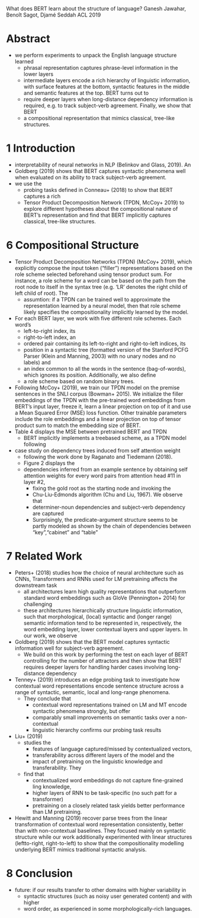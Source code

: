 What does BERT learn about the structure of language?
Ganesh Jawahar, Benoı̂t Sagot, Djamé Seddah
ACL 2019

# Abstract

* we perform experiments to unpack the English language structure learned 
  * phrasal representation captures phrase-level information in the lower layers
  * intermediate layers encode a rich hierarchy of linguistic information, with
    surface features at the bottom, syntactic features in the middle and
    semantic features at the top. BERT turns out to 
  * require deeper layers when long-distance dependency information is required,
    e.g. to track subject-verb agreement.  Finally, we show that BERT
  * a compositional representation that mimics classical, tree-like structures.

# 1 Introduction

* interpretability of neural networks in NLP (Belinkov and Glass, 2019). An
* Goldberg (2019) shows that BERT captures syntactic phenomena well when
  evaluated on its ability to track subject-verb agreement.  
* we use the 
  * probing tasks defined in Conneau+ (2018) to show that BERT captures a rich
  * Tensor Product Decomposition Network (TPDN, McCoy+ 2019) to explore
    different hypotheses about the compositional nature of BERT’s representation
    and find that BERT implicitly captures classical, tree-like structures.

# 6 Compositional Structure

* Tensor Product Decomposition Networks (TPDN) (McCoy+ 2019), which
  explicitly compose the input token (“filler”) representations based on the
  role scheme selected beforehand using tensor product sum. For instance, a role
  scheme for a word can be based on the path from the root node to itself in the
  syntax tree (e.g. ‘LR’ denotes the right child of left child of root). The
  * assumtion: if a TPDN can be trained well to approximate the representation
    learned by a neural model, then that role scheme likely specifies the
    compositionality implicitly learned by the model.  
* For each BERT layer, we work with five different role schemes. Each word’s
  * left-to-right index, its 
  * right-to-left index, an
  * ordered pair containing its left-to-right and right-to-left indices, its
  * position in a syntactic tree (formatted version of the Stanford PCFG Parser
  (Klein and Manning, 2003) with no unary nodes and no labels) and 
  * an index common to all the words in the sentence (bag-of-words), which
    ignores its position. Additionally, we also define 
  * a role scheme based on random binary trees.  
* Following McCoy+ (2019), we train our TPDN model on the premise sentences in
  the SNLI corpus (Bowman+ 2015). We initialize the filler embeddings of the
  TPDN with the pre-trained word embeddings from BERT’s input layer, freeze it,
  learn a linear projection on top of it and use a Mean Squared Error (MSE) loss
  function. Other trainable parameters include the role embeddings and a
  linear projection on top of tensor product sum to match the embedding size of
  BERT.  
* Table 4 displays the MSE between pretrained BERT and TPDN
  * BERT implicitly implements a treebased scheme, as a TPDN model following
* case study on dependency trees induced from self attention weight 
  * following the work done by Raganato and Tiedemann (2018). 
  * Figure 2 displays the 
  * dependencies inferred from an example sentence by obtaining self attention
    weights for every word pairs from attention head #11 in layer #2, 
    * fixing the gold root as the starting node and invoking the 
    * Chu-Liu-Edmonds algorithm (Chu and Liu, 1967). We observe that
    * determiner-noun dependencies and subject-verb dependency are captured
    * Surprisingly, the predicate-argument structure seems to be partly modeled
      as shown by the chain of dependencies between “key”,“cabinet” and “table”

# 7 Related Work

* Peters+ (2018) studies how the choice of neural architecture such as CNNs,
  Transformers and RNNs used for LM pretraining affects the downstream task
  * all architectures learn high quality representations that outperform
    standard word embeddings such as GloVe (Pennington+ 2014) for challenging
  * these architectures hierarchically structure linguistic information, such
    that morphological, (local) syntactic and (longer range) semantic
    information tend to be represented in, respectively, the word embedding
    layer, lower contextual layers and upper layers. In our work, we observe
* Goldberg (2019) shows that the BERT model captures syntactic information well
  for subject-verb agreement. 
  * We build on this work by performing the test on each layer of BERT
    controlling for the number of attractors and then show that BERT requires
    deeper layers for handling harder cases involving long-distance dependency
* Tenney+ (2019) introduces an edge probing task to 
  investigate how contextual word representations encode sentence structure
  across a range of syntactic, semantic, local and long-range phenomena.  
  * They conclude that 
    * contextual word representations trained on LM and MT encode syntactic
      phenomena strongly, but offer 
    * comparably small improvements on semantic tasks over a non-contextual
    * linguistic hierarchy confirms our probing task results
* Liu+ (2019) 
  * studies the 
    * features of language captured/missed by contextualized vectors, 
    * transferability across different layers of the model and the 
    * impact of pretraining on the linguistic knowledge and transferability.  They
  * find that 
    * contextualized word embeddings do not capture fine-grained ling knowledge, 
    * higher layers of RNN to be task-specific (no such patt for a transformer) 
    * pretraining on a closely related task yields 
      better performance than LM pretraining. 
* Hewitt and Manning (2019) recover parse trees from the linear transformation
  of contextual word representation consistently, better than with
  non-contextual baselines. They focused mainly on syntactic structure while our
  work additionally experimented with linear structures (leftto-right,
  right-to-left) to show that the compositionality modelling underlying BERT
  mimics traditional syntactic analysis.  

# 8 Conclusion

* future: if our results transfer to other domains with higher variability in
  * syntactic structures (such as noisy user generated content) and with higher
  * word order, as experienced in some morphologically-rich languages.
